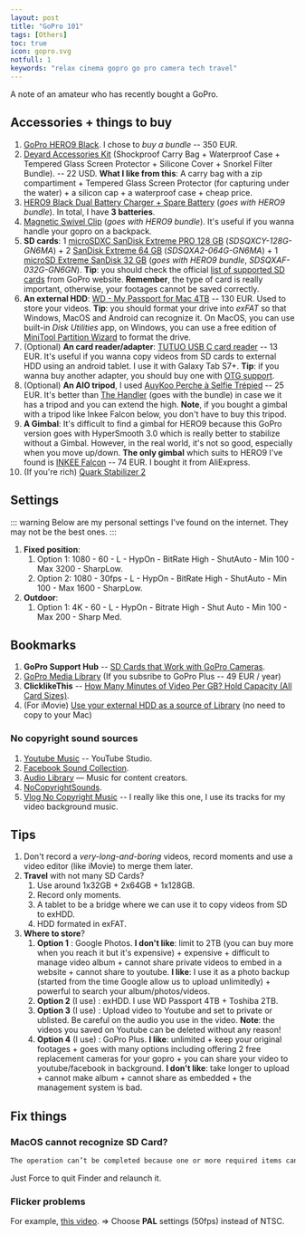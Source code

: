 ```yaml
---
layout: post
title: "GoPro 101"
tags: [Others]
toc: true
icon: gopro.svg
notfull: 1
keywords: "relax cinema gopro go pro camera tech travel"
---
```


A note of an amateur who has recently bought a GoPro.

## Accessories + things to buy

1. [GoPro HERO9 Black](https://gopro.com/en/us/). I chose to *buy a bundle* -- 350 EUR.
2. [Deyard Accessories Kit](https://www.amazon.com/Deyard-Accessories-Shockproof-Waterproof-Protector/dp/B08DKW63K8) (Shockproof Carry Bag + Waterproof Case + Tempered Glass Screen Protector + Silicone Cover + Snorkel Filter Bundle). -- 22 USD. **What I like from this**: A carry bag with a zip compartiment + Tempered Glass Screen Protector (for capturing under the water) + a silicon cap + a waterproof case + cheap price.
3. [HERO9 Black Dual Battery Charger + Spare Battery](https://gopro.com/en/us/shop/mounts-accessories/hero9-black-dual-battery-charger-plus-spare-battery/ADDBD-001.html) (*goes with HERO9 bundle*). In total, I have **3 batteries**.
4. [Magnetic Swivel Clip](https://gopro.com/en/us/shop/mounts-accessories/magnetic-swivel-clip/ATCLP-001.html) (*goes with HERO9 bundle*). It's useful if you wanna handle your gopro on a backpack.
5. **SD cards**: 1 [microSDXC SanDisk Extreme PRO 128 GB](https://www.amazon.fr/gp/product/B07G3H5RBT) (*SDSQXCY-128G-GN6MA*) + 2 [SanDisk Extreme 64 GB](https://www.amazon.fr/gp/product/B07FCMBLV6) (*SDSQXA2-064G-GN6MA*) + 1 [microSD Extreme SanDisk 32 GB](https://www.amazon.fr/microSD-Extreme-SanDisk-Performance-graphiques/dp/B089M5KV4Y/) (*goes with HERO9 bundle*, *SDSQXAF-032G-GN6GN*). **Tip**: you should check the official [list of supported SD cards](https://community.gopro.com/t5/en/SD-Cards-that-Work-with-GoPro-Cameras/ta-p/394308) from GoPro website. **Remember**, the type of card is really important, otherwise, your footages cannot be saved correctly.
6. **An external HDD**: [WD - My Passport for Mac 4TB](https://www.amazon.fr/gp/product/B07VTNW4ZQ) -- 130 EUR. Used to store your videos. **Tip**: you should format your drive into *exFAT* so that Windows, MacOS and Android can recognize it. On MacOS, you can use built-in *Disk Utilities* app, on Windows, you can use a free edition of [MiniTool Partition Wizard](https://www.partitionwizard.com/) to format the drive.
7. (Optional) **An card reader/adapter**: [TUTUO USB C card reader](https://www.amazon.fr/gp/product/B01M35UYVA/) -- 13 EUR. It's useful if you wanna copy videos from SD cards to external HDD using an android tablet. I use it with Galaxy Tab S7+. **Tip**: if you wanna buy another adapter, you should buy one with [OTG support](https://en.wikipedia.org/wiki/USB_On-The-Go).
8. (Optional) **An AIO tripod**, I used [AuyKoo Perche à Selfie Trépied](https://www.amazon.fr/gp/product/B08PCRHCDL) -- 25 EUR. It's better than [The Handler](https://gopro.com/en/us/shop/mounts-accessories/the-handler/AFHGM-003.html) (goes with the bundle) in case we it has a tripod and you can extend the high. **Note**, if you bought a gimbal with a tripod like Inkee Falcon below, you don't have to buy this tripod.
9. **A Gimbal**: It's difficult to find a gimbal for HERO9 because this GoPro version goes with HyperSmooth 3.0 which is really better to stabilize without a Gimbal. However, in the real world, it's not so good, especially when you move up/down. **The only gimbal** which suits to HERO9 I've found is [INKEE Falcon](https://fr.aliexpress.com/item/1005002660579182.html) -- 74 EUR. I bought it from AliExpress.
10. (If you're rich) [Quark Stabilizer 2](https://noirmatter.com/products/quark-stabilizer)

## Settings

::: warning
Below are my personal settings I've found on the internet. They may not be the best ones.
:::

1. **Fixed position**:
   1. Option 1: 1080 - 60 - L - HypOn - BitRate High - ShutAuto - Min 100 - Max 3200 - SharpLow.
   2. Option 2: 1080 - 30fps - L - HypOn - BitRate High - ShutAuto - Min 100 - Max 1600 - SharpLow.
2. **Outdoor**:
   1. Option 1: 4K - 60 - L - HypOn - Bitrate High - Shut Auto - Min 100 - Max 200 - Sharp Med.

## Bookmarks

1. **GoPro Support Hub** -- [SD Cards that Work with GoPro Cameras](https://community.gopro.com/t5/en/SD-Cards-that-Work-with-GoPro-Cameras/ta-p/394308).
2. [GoPro Media Library](https://plus.gopro.com/media-library/) (If you subsribe to GoPro Plus -- 49 EUR / year)
3. **ClicklikeThis** -- [How Many Minutes of Video Per GB? Hold Capacity (All Card Sizes)](https://clicklikethis.com/how-many-videos-per-gb/).
4. (For iMovie) [Use your external HDD as a source of Library](https://www.youtube.com/watch?v=egHGgrkJe1c&t=240s) (no need to copy to your Mac)

### No copyright sound sources

1. [Youtube Music](https://studio.youtube.com/channel/UC/music) -- YouTube Studio.
2. [Facebook Sound Collection](https://business.facebook.com/creatorstudio/).
3. [Audio Library](https://www.youtube.com/channel/UCht8qITGkBvXKsR1Byln-wA) — Music for content creators.
4. [NoCopyrightSounds](https://www.youtube.com/channel/UC_aEa8K-EOJ3D6gOs7HcyNg).
5. [Vlog No Copyright Music](https://www.youtube.com/channel/UCEickjZj99-JJIU8_IJ7J-Q) -- I really like this one, I use its tracks for my video background music.

## Tips

1. Don't record a *very-long-and-boring* videos, record moments and use a video editor (like iMovie) to merge them later.
2. **Travel** with not many SD Cards?
   1. Use around 1x32GB + 2x64GB + 1x128GB.
   2. Record only moments.
   3. A tablet to be a bridge where we can use it to copy videos from SD to exHDD.
   4. HDD formated in exFAT.
3. **Where to store**?
   1. **Option 1** : Google Photos. **I don't like**: limit to 2TB (you can buy more when you reach it but it's expensive) + expensive + difficult to manage video album + cannot share private videos to embed in a website + cannot share to youtube. **I like**: I use it as a photo backup (started from the time Google allow us to upload unlimitedly) + powerful to search your album/photos/videos.
   2. **Option 2** (I use) : exHDD. I use WD Passport 4TB + Toshiba 2TB.
   3. **Option 3** (I use) : Upload video to Youtube and set to private or ublisted. Be careful on the audio you use in the video. **Note**: the videos you saved on Youtube can be deleted without any reason!
   4. **Option 4** (I use) : GoPro Plus. **I like**: unlimited + keep your original footages + goes with many options including offering 2 free replacement cameras for your gopro + you can share your video to youtube/facebook in background. **I don't like**: take longer to upload + cannot make album + cannot share as embedded + the management system is bad.

## Fix things

### MacOS cannot recognize SD Card?

``` bash
The operation can’t be completed because one or more required items can’t be found.
```

Just Force to quit Finder and relaunch it.

### Flicker problems

For example, [this video](https://www.youtube.com/watch?v=FIQKp4g9sAE). $\Rightarrow$ Choose **PAL** settings (50fps) instead of NTSC.